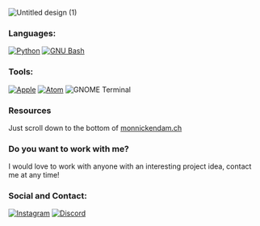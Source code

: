 ![Untitled design (1)](https://user-images.githubusercontent.com/95228665/174736973-585d45ca-41a8-43e9-a6b2-6baf2996eb1d.png)

### Languages:

<a href='https://www.python.org/' target="_blank"><img alt='Python' src='https://img.shields.io/badge/Python-100000?style=for-the-badge&logo=Python&logoColor=white&labelColor=black&color=black'/></a>
<a href='https://www.gnu.org/software/bash/' target="_blank"><img alt='GNU Bash' src='https://img.shields.io/badge/Bash-100000?style=for-the-badge&logo=GNU Bash&logoColor=white&labelColor=black&color=black'/></a>


### Tools:

<a href='https://www.apple.com/' target="_blank"><img alt='Apple' src='https://img.shields.io/badge/Apple-100000?style=for-the-badge&logo=Apple&logoColor=white&labelColor=black&color=black'/></a>
<a href='https://www.atom.io/' target="_blank"><img alt='Atom' src='https://img.shields.io/badge/Atom-100000?style=for-the-badge&logo=Atom&logoColor=white&labelColor=black&color=black'/></a>
<img alt='GNOME Terminal' src='https://img.shields.io/badge/Terminal-100000?style=for-the-badge&logo=GNOME Terminal&logoColor=white&labelColor=black&color=black'/>

### Resources
Just scroll down to the bottom of [monnickendam.ch](https://www.monnickendam.ch)


### Do you want to work with me?

I would love to work with anyone with an interesting project idea, contact me at any time!

### Social and Contact:

<a href='https://www.instagram.com/pico.dev' target="_blank"><img alt='Instagram' src='https://img.shields.io/badge/pico.dev-100000?style=for-the-badge&logo=Instagram&logoColor=white&labelColor=black&color=black'/></a>
<a href='' target="_blank"><img alt='Discord' src='https://img.shields.io/badge/pico_3186-100000?style=for-the-badge&logo=Discord&logoColor=white&labelColor=black&color=black'/></a>
